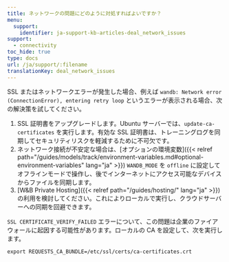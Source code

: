 ```yaml
---
title: ネットワークの問題にどのように対処すればよいですか？
menu:
  support:
    identifier: ja-support-kb-articles-deal_network_issues
support:
  - connectivity
toc_hide: true
type: docs
url: /ja/support/:filename
translationKey: deal_network_issues
---
```

SSL またはネットワークエラーが発生した場合、例えば `wandb: Network error (ConnectionError), entering retry loop` というエラーが表示される場合、次の解決策を試してください。

1. SSL 証明書をアップグレードします。Ubuntu サーバーでは、`update-ca-certificates` を実行します。有効な SSL 証明書は、トレーニングログを同期してセキュリティリスクを軽減するために不可欠です。
2. ネットワーク接続が不安定な場合は、[オプションの環境変数]({{< relref path="/guides/models/track/environment-variables.md#optional-environment-variables" lang="ja" >}}) `WANDB_MODE` を `offline` に設定してオフラインモードで操作し、後でインターネットにアクセス可能なデバイスからファイルを同期します。
3. [W&B Private Hosting]({{< relref path="/guides/hosting/" lang="ja" >}}) の利用を検討してください。これによりローカルで実行し、クラウドサーバーへの同期を回避できます。

`SSL CERTIFICATE_VERIFY_FAILED` エラーについて、この問題は企業のファイアウォールに起因する可能性があります。ローカルの CA を設定して、次を実行します。

`export REQUESTS_CA_BUNDLE=/etc/ssl/certs/ca-certificates.crt`